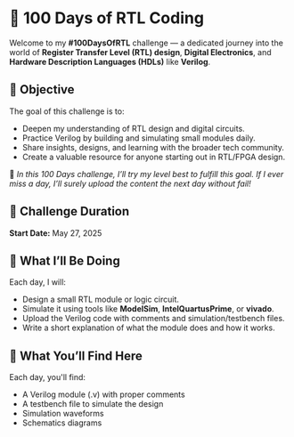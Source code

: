 # 💯 100 Days of RTL Coding

Welcome to my **#100DaysOfRTL** challenge — a dedicated journey into the world of **Register Transfer Level (RTL) design**, **Digital Electronics**, and **Hardware Description Languages (HDLs)** like **Verilog**.

## 🎯 Objective

The goal of this challenge is to:
- Deepen my understanding of RTL design and digital circuits.
- Practice Verilog by building and simulating small modules daily.
- Share insights, designs, and learning with the broader tech community.
- Create a valuable resource for anyone starting out in RTL/FPGA design.

🧡 *In this 100 Days challenge, I’ll try my level best to fulfill this goal. If I ever miss a day, I’ll surely upload the content the next day without fail!*

## 📅 Challenge Duration

**Start Date:** May 27, 2025  

## 🧠 What I’ll Be Doing

Each day, I will:
- Design a small RTL module or logic circuit.
- Simulate it using tools like **ModelSim**, **IntelQuartusPrime**, or **vivado**.
- Upload the Verilog code with comments and simulation/testbench files.
- Write a short explanation of what the module does and how it works.

## 🧩 What You’ll Find Here

Each day, you'll find:
- A Verilog module (.v) with proper comments
- A testbench file to simulate the design
- Simulation waveforms 
- Schematics diagrams


